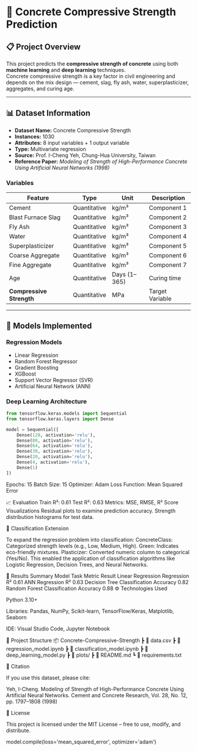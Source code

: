 # 🧱 Concrete Compressive Strength Prediction

## 📋 Project Overview
This project predicts the **compressive strength of concrete** using both **machine learning** and **deep learning** techniques.  
Concrete compressive strength is a key factor in civil engineering and depends on the mix design — cement, slag, fly ash, water, superplasticizer, aggregates, and curing age.

---

## 📊 Dataset Information
- **Dataset Name:** Concrete Compressive Strength  
- **Instances:** 1030  
- **Attributes:** 8 input variables + 1 output variable  
- **Type:** Multivariate regression  
- **Source:** Prof. I-Cheng Yeh, Chung-Hua University, Taiwan  
- **Reference Paper:** *Modeling of Strength of High-Performance Concrete Using Artificial Neural Networks (1998)*  

### Variables
| Feature | Type | Unit | Description |
|----------|------|------|-------------|
| Cement | Quantitative | kg/m³ | Component 1 |
| Blast Furnace Slag | Quantitative | kg/m³ | Component 2 |
| Fly Ash | Quantitative | kg/m³ | Component 3 |
| Water | Quantitative | kg/m³ | Component 4 |
| Superplasticizer | Quantitative | kg/m³ | Component 5 |
| Coarse Aggregate | Quantitative | kg/m³ | Component 6 |
| Fine Aggregate | Quantitative | kg/m³ | Component 7 |
| Age | Quantitative | Days (1–365) | Curing time |
| **Compressive Strength** | Quantitative | MPa | Target Variable |

---

## 🧠 Models Implemented

### Regression Models
- Linear Regression  
- Random Forest Regressor  
- Gradient Boosting  
- XGBoost  
- Support Vector Regressor (SVR)  
- Artificial Neural Network (ANN)

### Deep Learning Architecture
```python
from tensorflow.keras.models import Sequential
from tensorflow.keras.layers import Dense

model = Sequential([
    Dense(120, activation='relu'),
    Dense(80, activation='relu'),
    Dense(64, activation='relu'),
    Dense(30, activation='relu'),
    Dense(20, activation='relu'),
    Dense(4, activation='relu'),
    Dense(1)
])
```
Epochs: 15
Batch Size: 15
Optimizer: Adam
Loss Function: Mean Squared Error

📈 Evaluation
Train R²: 0.61
Test R²: 0.63
Metrics: MSE, RMSE, R² Score
Visualizations
Residual plots to examine prediction accuracy.
Strength distribution histograms for test data.

🔄 Classification Extension

To expand the regression problem into classification:
ConcreteClass: Categorized strength levels (e.g., Low, Medium, High).
Green: Indicates eco-friendly mixtures.
Plasticizer: Converted numeric column to categorical (Yes/No).
This enabled the application of classification algorithms like Logistic Regression, Decision Trees, and Neural Networks.

🧪 Results Summary
Model	Task	Metric	Result
Linear Regression	Regression	R²	0.61
ANN	Regression	R²	0.63
Decision Tree	Classification	Accuracy	0.82
Random Forest	Classification	Accuracy	0.88
⚙️ Technologies Used

Python 3.10+

Libraries: Pandas, NumPy, Scikit-learn, TensorFlow/Keras, Matplotlib, Seaborn

IDE: Visual Studio Code, Jupyter Notebook

📂 Project Structure
📦 Concrete-Compressive-Strength
 ┣ 📜 data.csv
 ┣ 📜 regression_model.ipynb
 ┣ 📜 classification_model.ipynb
 ┣ 📜 deep_learning_model.py
 ┣ 📜 plots/
 ┣ 📜 README.md
 ┗ 📜 requirements.txt

🧾 Citation

If you use this dataset, please cite:

Yeh, I-Cheng. Modeling of Strength of High-Performance Concrete Using Artificial Neural Networks.
Cement and Concrete Research, Vol. 28, No. 12, pp. 1797–1808 (1998)

🪪 License

This project is licensed under the MIT License – free to use, modify, and distribute.

model.compile(loss='mean_squared_error', optimizer='adam')
